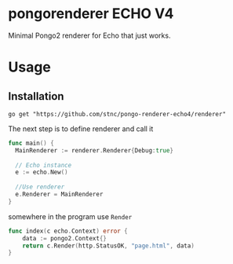 # pongorenderer ECHO V4
Minimal Pongo2 renderer for Echo that just works.

# Usage  
## Installation  

`go get "https://github.com/stnc/pongo-renderer-echo4/renderer"`

The next step is to define renderer and call it

```go
func main() {
  MainRenderer := renderer.Renderer{Debug:true}
  
  // Echo instance
  e := echo.New()
  
  //Use renderer
  e.Renderer = MainRenderer
}

```
somewhere in the program use `Render`  
```go
func index(c echo.Context) error {
	data := pongo2.Context{}
	return c.Render(http.StatusOK, "page.html", data)
}

```
